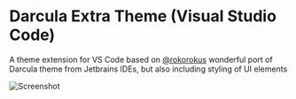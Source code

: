 # Darcula Extra Theme (Visual Studio Code)
A theme extension for VS Code based on [@rokorokus](https://github.com/rokoroku) wonderful port of Darcula theme from Jetbrains IDEs, but also including styling of UI elements

![Screenshot](https://kraftwer1.visualstudio.com/1b087407-3707-41d3-97a4-07db8b1b1cdd/_api/_versioncontrol/itemContent?repositoryId=6b909478-89b3-4a2c-a313-582c7ba3c0e8&path=%2FScreenshot.png "Screenshot")
